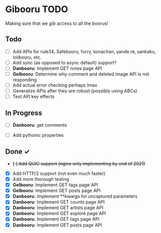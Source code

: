 # Gibooru TODO

Making sure that we *gib* access to all the boorus!

## Todo

- [ ] Add APIs for rule34, Safebooru, furry, konachan, yande.re, sankaku, lolibooru, etc.
- [ ] Add sync (as opposed to async default) support?
- [ ] **Danbooru**: Implement GET notes page API
- [ ] **Gelbooru**: Determine why comment and deleted image API is not responding
- [ ] Add actual error checking perhaps lmao
- [ ] Generalize APIs after they are robust (possibly using ABCs)
- [ ] Test API key effects

## In Progress

- [ ] **Danbooru**: get comments
- [ ] Add pythonic properties


## Done ✓

- ~~[ ] Add QUIC support (nginx only implementing by end of 2021)~~
- [x] Add HTTP/2 support (not even much faster)
- [x] Add more thorough testing
- [x] **Gelbooru**: Implement GET tags page API
- [x] **Gelbooru**: Implement GET posts page API
- [x] **Danbooru**: Implement **kwargs for uncaptured parameters
- [x] **Danbooru**: Implement GET counts page API
- [x] **Danbooru**: Implement GET artists page API
- [x] **Danbooru**: Implement GET explore page API
- [x] **Danbooru**: Implement GET tags page API
- [x] **Danbooru**: Implement GET posts page API